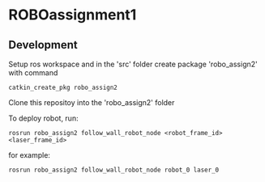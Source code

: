 # ROBOassignment1

## Development

Setup ros workspace and in the 'src' folder create package 'robo_assign2' with command
```
catkin_create_pkg robo_assign2
```
Clone this repositoy into the 'robo_assign2' folder

To deploy robot, run:
```
rosrun robo_assign2 follow_wall_robot_node <robot_frame_id> <laser_frame_id>
```

for example:
```
rosrun robo_assign2 follow_wall_robot_node robot_0 laser_0
```
